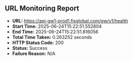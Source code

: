 ## URL Monitoring Report

- **URL:** https://api-gw1-prod1.fisglobal.com/gw/v1/health
- **Start Time:** 2025-06-24T15:22:51.552804
- **End Time:** 2025-06-24T15:22:51.816056
- **Total Time Taken:** 0.263252 seconds
- **HTTP Status Code:** 200
- **Status:** Success
- **Failure Reason:** N/A
